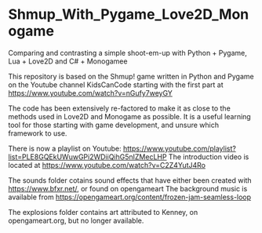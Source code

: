 # Shmup_With_Pygame_Love2D_Monogame
Comparing and contrasting a simple shoot-em-up with Python + Pygame, Lua + Love2D and C# + Monogamee

This repository is based on the Shmup! game written in Python and Pygame on the Youtube channel KidsCanCode starting with the first part at https://www.youtube.com/watch?v=nGufy7weyGY

The code has been extensively re-factored to make it as close to the methods used in Love2D and Monogame as possible.
It is a useful learning tool for those starting with game development, and unsure which framework to use.

There is now a playlist on Youtube: https://www.youtube.com/playlist?list=PLE8GQEkUWuwGPi2WDiiQihG5nIZMecLHP
The introduction video is located at https://www.youtube.com/watch?v=C2Z4YutJ4Ro

The sounds folder cotains sound effects that have either been created with https://www.bfxr.net/, or found on opengameart
The background music is available from https://opengameart.org/content/frozen-jam-seamless-loop

The explosions folder contains art attributed to Kenney, on opengameart.org, but no longer available.
